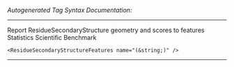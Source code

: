 _Autogenerated Tag Syntax Documentation:_

---
Report ResidueSecondaryStructure geometry and scores to features Statistics Scientific Benchmark

```
<ResidueSecondaryStructureFeatures name="(&string;)" />
```



---
